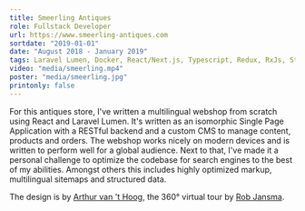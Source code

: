 ```yaml
---
title: Smeerling Antiques
role: Fullstack Developer
url: https://www.smeerling-antiques.com
sortdate: "2019-01-01"
date: "August 2018 - January 2019"
tags: Laravel Lumen, Docker, React/Next.js, Typescript, Redux, RxJs, Styled components, SEO, REST
video: "media/smeerling.mp4"
poster: "media/smeerling.jpg"
printonly: false
---
```

For this antiques store, I've written a multilingual webshop from scratch using React and Laravel Lumen. It's written as an isomorphic Single Page Application with a RESTful backend and a custom CMS to manage content, products and orders. The webshop works nicely on modern devices and is written to perform well for a global audience. Next to that, I've made it a personal challenge to optimize the codebase for search engines to the best of my abilities. Amongst others this includes highly optimized markup, multilingual sitemaps and structured data.

The design is by <a href="http://arthurvanthoog.nl" target="_blank">Arthur van 't Hoog</a>, the 360&deg; virtual tour by <a href="https://virtualtour.nu" target="_blank">Rob Jansma</a>.
